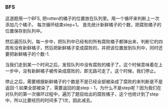 ### BFS

这道题用一个BFS, 把rotten的橘子的位置放在队列里。用一个循坏来判断上一次添加几个橘子。
每次循环结束step+1。
首先统计新鲜橘子的个数，把腐败橘子的位置保存到队列中。

然后遍历队列，每一步中，把队列中已经有的所有腐败橘子都弹出来，判断它的四周有没有新鲜橘子，然后把新鲜橘子变成腐败的，并把该位置放到队列中，同时还要把新鲜橘子的个数-1.

当我们走到某一个时间之后，发现队列中没有腐败的橘子了。这个时候意味着在上一步中，没有新鲜橘子被传染成腐败的，即无路可走了。这个时候，我们停止。

停止之后，需要根据新鲜橘子的个数是不是已经全部被染成了腐败的来判断是不是返回-1.如果全部被染了，需要返回的是step - 1，为什么不是step呢？因为我们在对队列的第一次循环过程中，遍历了题目给出的腐败橘子，这个也统计到了step中，所以比要经历的时间多了1次，因此减去。